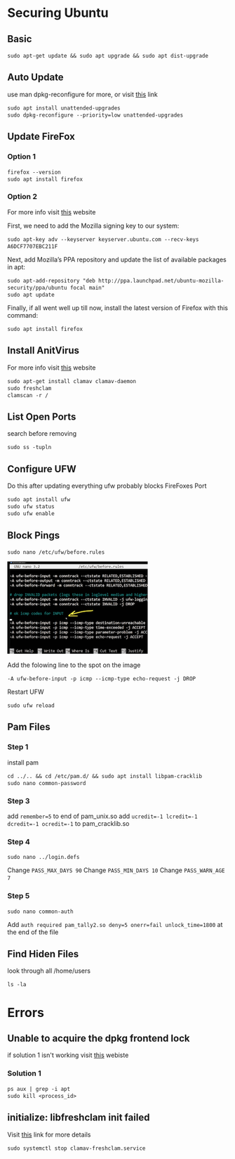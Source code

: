 # Securing Ubuntu


## Basic
```
sudo apt-get update && sudo apt upgrade && sudo apt dist-upgrade
```

## Auto Update
use man dpkg-reconfigure for more, or visit [this](https://askubuntu.com/questions/590898/what-is-dpkg-reconfigure-and-how-is-it-different-from-dpkg-configure) link
```
sudo apt install unattended-upgrades
sudo dpkg-reconfigure --priority=low unattended-upgrades
```

## Update FireFox

### Option 1
```
firefox --version
sudo apt install firefox
```
### Option 2
For more info visit [this](https://linuxconfig.org/how-to-install-uninstall-and-update-firefox-on-ubuntu-20-04-focal-fossa-linux) website

First, we need to add the Mozilla signing key to our system:
```
sudo apt-key adv --keyserver keyserver.ubuntu.com --recv-keys A6DCF7707EBC211F
```

Next, add Mozilla’s PPA repository and update the list of available packages in apt:
```
sudo apt-add-repository "deb http://ppa.launchpad.net/ubuntu-mozilla-security/ppa/ubuntu focal main"
sudo apt update
```

Finally, if all went well up till now, install the latest version of Firefox with this command:
```
sudo apt install firefox
```



## Install AnitVirus

For more info visit [this](https://www.unixmen.com/installing-scanning-clamav-ubuntu-14-04-linux/) website
```
sudo apt-get install clamav clamav-daemon
sudo freshclam
clamscan -r /
```
## List Open Ports

search before removing
```
sudo ss -tupln
```

## Configure UFW

Do this after updating everything ufw probably blocks FireFoxes Port
```
sudo apt install ufw
sudo ufw status
sudo ufw enable
```

## Block Pings
```
sudo nano /etc/ufw/before.rules
```

![this is an image](https://raw.githubusercontent.com/ArturK123/UbantuSecure/main/Screen%20Shot%202021-12-09%20at%205.27.19%20PM.png)

Add the folowing line to the spot on the image

```
-A ufw-before-input -p icmp --icmp-type echo-request -j DROP
```

Restart UFW

```
sudo ufw reload
```

## Pam Files

### Step 1

install pam
```
cd ../.. && cd /etc/pam.d/ && sudo apt install libpam-cracklib
sudo nano common-password
```
### Step 3

add `remember=5` to end of pam_unix.so
add `ucredit=-1 lcredit=-1 dcredit=-1 ocredit=-1` to pam_cracklib.so

### Step 4

```
sudo nano ../login.defs
```

Change `PASS_MAX_DAYS 90`
Change `PASS_MIN_DAYS 10`
Change `PASS_WARN_AGE 7`

### Step 5
```
sudo nano common-auth
```

Add `auth required pam_tally2.so deny=5 onerr=fail unlock_time=1800` at the end of the file

## Find Hiden Files
look through all /home/users
```
ls -la
```



# Errors

## Unable to acquire the dpkg frontend lock
if solution 1 isn't working visit [this](https://www.linuxfordevices.com/tutorials/ubuntu/fix-unable-to-acquire-the-dpkg-frontend-lock) webiste

### Solution 1
```
ps aux | grep -i apt
sudo kill <process_id>
```

## initialize: libfreshclam init failed
Visit [this](https://askubuntu.com/questions/1292583/clamav-freshclam-did-not-working) link for more details
```
sudo systemctl stop clamav-freshclam.service
```
